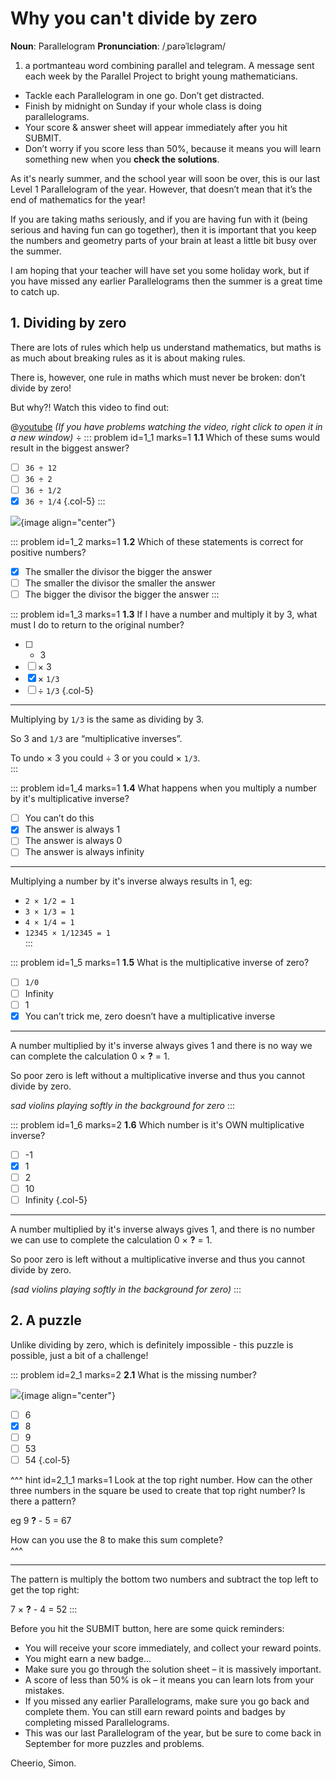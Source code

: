 # Why you can't divide by zero

<div class="dictionary">

__Noun__: Parallelogram
__Pronunciation__: /ˌparəˈlɛləɡram/

1. a portmanteau word combining parallel and telegram. A message sent each
week by the Parallel Project to bright young mathematicians.

</div>

*	Tackle each Parallelogram in one go. Don’t get distracted.
*	Finish by midnight on Sunday if your whole class is doing parallelograms.
*	Your score & answer sheet will appear immediately after you hit SUBMIT.
*	Don’t worry if you score less than 50%, because it means you will learn something new when you __check the solutions__.

As it's nearly summer, and the school year will soon be over, this is our last Level 1 Parallelogram of the year. However, that doesn’t mean that it’s the end of mathematics for the year!  

If you are taking maths seriously, and if you are having fun with it (being serious and having fun can go together), then it is important that you keep the numbers and geometry parts of your brain at least a little bit busy over the summer. 

I am hoping that your teacher will have set you some holiday work, but if you have missed any earlier Parallelograms then the summer is a great time to catch up.


## 1. Dividing by zero

There are lots of rules which help us understand mathematics, but maths is as much about breaking rules as it is about making rules.  

There is, however, one rule in maths which must never be broken: don’t divide by zero!  

But why?! Watch this video to find out:  

@[youtube](NKmGVE85GUU?end=154&rel=0) _(If you have problems watching the video, right click to open it in a new window)_
÷
::: problem id=1_1 marks=1
__1.1__ Which of these sums would result in the biggest answer?  

* [ ] `36 ÷ 12`
* [ ] `36 ÷ 2`
* [ ] `36 ÷ 1/2`
* [x] `36 ÷ 1/4`
{.col-5}
:::

![](/resources/6-42-divide-by-zero/1-2-divisor.jpg){image align="center"}

::: problem id=1_2 marks=1
__1.2__ Which of these statements is correct for positive numbers?

* [x] The smaller the divisor the bigger the answer
* [ ] The smaller the divisor the smaller the answer
* [ ] The bigger the divisor the bigger the answer
:::

::: problem id=1_3 marks=1
__1.3__ If I have a number and multiply it by 3, what must I do to return to the original number?  

* [ ] - 3
* [ ] × 3
* [x] × `1/3`
* [ ] ÷ `1/3`
{.col-5}

---

Multiplying by `1/3` is the same as dividing by 3.  

So 3 and `1/3` are “multiplicative inverses”.  

To undo × 3 you could ÷ 3 or  you could × `1/3`.  
:::

::: problem id=1_4 marks=1
__1.4__ What happens when you multiply a number by it's multiplicative inverse?

* [ ] You can’t do this  
* [x] The answer is always 1  
* [ ] The answer is always 0  
* [ ] The answer is always infinity  

---

Multiplying a number by it's inverse always results in 1, eg:   

* `2 × 1/2 = 1`  
* `3 × 1/3 = 1`  
* `4 × 1/4 = 1`  
* `12345 × 1/12345 = 1`  
:::

::: problem id=1_5 marks=1
__1.5__ What is the multiplicative inverse of zero?  

* [ ] `1/0`  
* [ ] Infinity  
* [ ] 1  
* [x] You can’t trick me, zero doesn’t have a multiplicative inverse  

---

A number multiplied by it's inverse always gives 1 and there is no way we can complete the calculation 0 × __?__ = 1.  

So poor zero is left without a multiplicative inverse and thus you cannot divide by zero.  

*sad violins playing softly in the background for zero*
:::

::: problem id=1_6 marks=2
__1.6__ Which number is it's OWN multiplicative inverse?

* [ ] -1
* [x] 1
* [ ] 2
* [ ] 10
* [ ] Infinity
{.col-5}

---

A number multiplied by it's inverse always gives 1, and there is no number we can use to complete the calculation 0 × __?__ = 1.  

So poor zero is left without a multiplicative inverse and thus you cannot divide by zero.  

*(sad violins playing softly in the background for zero)*
:::


## 2. A puzzle

Unlike dividing by zero, which is definitely impossible - this puzzle is possible, just a bit of a challenge!  

::: problem id=2_1 marks=2
__2.1__ What is the missing number?  

![](/resources/6-42-divide-by-zero/2-1-number-squares.jpg){image align="center"}

* [ ] 6
* [x] 8
* [ ] 9
* [ ] 53
* [ ] 54
{.col-5}

^^^ hint id=2_1_1 marks=1
Look at the top right number. How can the other three numbers in the square be used to create that top right number? Is there a pattern?
  
eg 9 __?__ - 5 = 67  
  
How can you use the 8 to make this sum complete?  
^^^

---

The pattern is multiply the bottom two numbers and subtract the top left to get the top right:  

7 × __?__ - 4 = 52
:::


Before you hit the SUBMIT button, here are some quick reminders:

*	You will receive your score immediately, and collect your reward points.
*	You might earn a new badge...  
*	Make sure you go through the solution sheet – it is massively important.
*	A score of less than 50% is ok – it means you can learn lots from your mistakes.
*	If you missed any earlier Parallelograms, make sure you go back and complete them. You can still earn reward points and badges by completing missed Parallelograms.
*   This was our last Parallelogram of the year, but be sure to come back in September for more puzzles and problems.

Cheerio,
Simon.